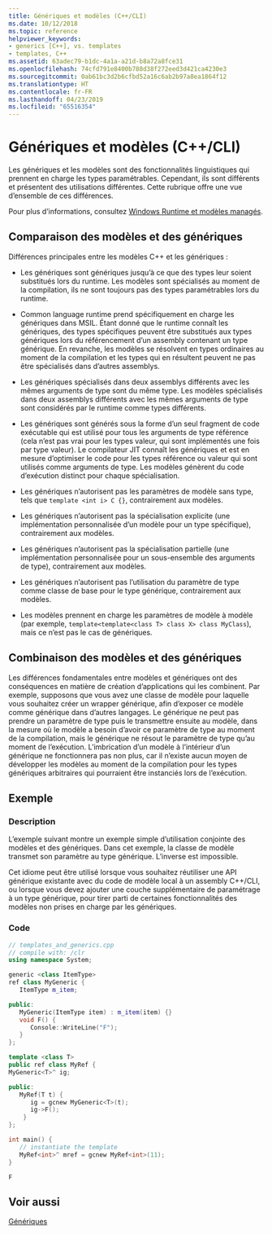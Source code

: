 ```yaml
---
title: Génériques et modèles (C++/CLI)
ms.date: 10/12/2018
ms.topic: reference
helpviewer_keywords:
- generics [C++], vs. templates
- templates, C++
ms.assetid: 63adec79-b1dc-4a1a-a21d-b8a72a8fce31
ms.openlocfilehash: 74cfd791e8400b788d38f272eed3d421ca4230e3
ms.sourcegitcommit: 0ab61bc3d2b6cfbd52a16c6ab2b97a8ea1864f12
ms.translationtype: HT
ms.contentlocale: fr-FR
ms.lasthandoff: 04/23/2019
ms.locfileid: "65516354"
---
```

# <a name="generics-and-templates-ccli"></a>Génériques et modèles (C++/CLI)

Les génériques et les modèles sont des fonctionnalités linguistiques qui prennent en charge les types paramétrables. Cependant, ils sont différents et présentent des utilisations différentes. Cette rubrique offre une vue d’ensemble de ces différences.

Pour plus d’informations, consultez [Windows Runtime et modèles managés](windows-runtime-and-managed-templates-cpp-component-extensions.md).

## <a name="comparing-templates-and-generics"></a>Comparaison des modèles et des génériques

Différences principales entre les modèles C++ et les génériques :

- Les génériques sont génériques jusqu’à ce que des types leur soient substitués lors du runtime. Les modèles sont spécialisés au moment de la compilation, ils ne sont toujours pas des types paramétrables lors du runtime.

- Common language runtime prend spécifiquement en charge les génériques dans MSIL. Étant donné que le runtime connaît les génériques, des types spécifiques peuvent être substitués aux types génériques lors du référencement d’un assembly contenant un type générique. En revanche, les modèles se résolvent en types ordinaires au moment de la compilation et les types qui en résultent peuvent ne pas être spécialisés dans d’autres assemblys.

- Les génériques spécialisés dans deux assemblys différents avec les mêmes arguments de type sont du même type. Les modèles spécialisés dans deux assemblys différents avec les mêmes arguments de type sont considérés par le runtime comme types différents.

- Les génériques sont générés sous la forme d’un seul fragment de code exécutable qui est utilisé pour tous les arguments de type référence (cela n’est pas vrai pour les types valeur, qui sont implémentés une fois par type valeur). Le compilateur JIT connaît les génériques et est en mesure d’optimiser le code pour les types référence ou valeur qui sont utilisés comme arguments de type. Les modèles génèrent du code d’exécution distinct pour chaque spécialisation.

- Les génériques n’autorisent pas les paramètres de modèle sans type, tels que `template <int i> C {}`, contrairement aux modèles.

- Les génériques n’autorisent pas la spécialisation explicite (une implémentation personnalisée d’un modèle pour un type spécifique), contrairement aux modèles.

- Les génériques n’autorisent pas la spécialisation partielle (une implémentation personnalisée pour un sous-ensemble des arguments de type), contrairement aux modèles.

- Les génériques n’autorisent pas l’utilisation du paramètre de type comme classe de base pour le type générique, contrairement aux modèles.

- Les modèles prennent en charge les paramètres de modèle à modèle (par exemple, `template<template<class T> class X> class MyClass`), mais ce n’est pas le cas de génériques.

## <a name="combining-templates-and-generics"></a>Combinaison des modèles et des génériques

Les différences fondamentales entre modèles et génériques ont des conséquences en matière de création d’applications qui les combinent. Par exemple, supposons que vous avez une classe de modèle pour laquelle vous souhaitez créer un wrapper générique, afin d’exposer ce modèle comme générique dans d’autres langages. Le générique ne peut pas prendre un paramètre de type puis le transmettre ensuite au modèle, dans la mesure où le modèle a besoin d’avoir ce paramètre de type au moment de la compilation, mais le générique ne résout le paramètre de type qu’au moment de l’exécution. L’imbrication d’un modèle à l’intérieur d’un générique ne fonctionnera pas non plus, car il n’existe aucun moyen de développer les modèles au moment de la compilation pour les types génériques arbitraires qui pourraient être instanciés lors de l’exécution.

## <a name="example"></a>Exemple

### <a name="description"></a>Description

L’exemple suivant montre un exemple simple d’utilisation conjointe des modèles et des génériques. Dans cet exemple, la classe de modèle transmet son paramètre au type générique. L’inverse est impossible.

Cet idiome peut être utilisé lorsque vous souhaitez réutiliser une API générique existante avec du code de modèle local à un assembly C++/CLI, ou lorsque vous devez ajouter une couche supplémentaire de paramétrage à un type générique, pour tirer parti de certaines fonctionnalités des modèles non prises en charge par les génériques.

### <a name="code"></a>Code

```cpp
// templates_and_generics.cpp
// compile with: /clr
using namespace System;

generic <class ItemType>
ref class MyGeneric {
   ItemType m_item;

public:
   MyGeneric(ItemType item) : m_item(item) {}
   void F() {
      Console::WriteLine("F");
   }
};

template <class T>
public ref class MyRef {
MyGeneric<T>^ ig;

public:
   MyRef(T t) {
      ig = gcnew MyGeneric<T>(t);
      ig->F();
    }
};

int main() {
   // instantiate the template
   MyRef<int>^ mref = gcnew MyRef<int>(11);
}
```

```Output
F
```

## <a name="see-also"></a>Voir aussi

[Génériques](generics-cpp-component-extensions.md)